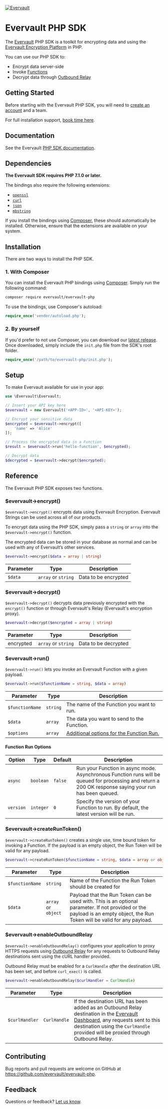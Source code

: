 [![Evervault](https://evervault.com/evervault.svg)](https://evervault.com/)

# Evervault PHP SDK

The [Evervault](https://evervault.com) PHP SDK is a toolkit for encrypting data and using the [Evervault Encryption Platform](https://evervault.com) in PHP.

You can use our PHP SDK to:

- Encrypt data server-side
- Invoke [Functions](https://docs.evervault.com/products/function)
- Decrypt data through [Outbound Relay](https://docs.evervault.com/products/outbound-relay)

## Getting Started

Before starting with the Evervault PHP SDK, you will need to [create an account](https://app.evervault.com/register) and a team.

For full installation support, [book time here](https://calendly.com/evervault/cages-onboarding).

## Documentation

See the Evervault [PHP SDK documentation](https://docs.evervault.com/php).

## Dependencies

**The Evervault SDK requires PHP 7.1.0 or later.**

The bindings also require the following extensions:

- [`openssl`](https://www.php.net/manual/en/book.openssl.php)
- [`curl`](https://secure.php.net/manual/en/book.curl.php)
- [`json`](https://secure.php.net/manual/en/book.json.php)
- [`mbstring`](https://secure.php.net/manual/en/book.mbstring.php)

If you install the bindings using [Composer](http://getcomposer.org/), these should automatically be installed. Otherwise, ensure that the extensions are available on your system.

## Installation

There are two ways to install the PHP SDK.

### 1. With Composer

You can install the Evervault PHP bindings using [Composer](http://getcomposer.org/). Simply run the following command:

```sh
composer require evervault/evervault-php
```

To use the bindings, use Composer's autoload:

```php
require_once('vendor/autoload.php');
```

### 2. By yourself

If you'd prefer to not use Composer, you can download our [latest release](https://github.com/evervault/evervault-php/releases). Once downloaded, simply include the `init.php` file from the SDK's root folder.

```php
require_once('/path/to/evervault-php/init.php');
```

## Setup

To make Evervault available for use in your app:

```php
use \Evervault\Evervault;

// Insert your API key here
$evervault = new Evervault('<APP-ID>', '<API-KEY>');

// Encrypt your sensitive data
$encrypted = $evervault->encrypt([
    'name' => 'Alice'
]);

// Process the encrypted data in a Function
$result = $evervault->run('hello-function', $encrypted);

// Decrypt data
$decrypted = $evervault->decrypt($encrypted);
```

## Reference

The Evervault PHP SDK exposes two functions.

### $evervault->encrypt()

`$evervault->encrypt()` encrypts data using Evervault Encryption. Evervault Strings can be used across all of our products.

To encrypt data using the PHP SDK, simply pass a `string` or `array` into the `$evervault->encrypt()` function. 

The encrypted data can be stored in your database as normal and can be used with any of Evervault’s other services.

```php
$evervault->encrypt($data = array | string)
```

| Parameter | Type | Description |
| --------- | ---- | ----------- |
| `$data` | `array` or `string` | Data to be encrypted |

### $evervault->decrypt()

`$evervault->decrypt()` decrypts data previously encrypted with the `encrypt()` function or through Evervault's Relay (Evervault's encryption proxy).

```php
$evervault->decrypt($encrypted = array | string)
```

| Parameter | Type                        | Description          |
| --------- | --------------------------- | -------------------- |
| encrypted | `array` or `string`         | Data to be decrypted |

### $evervault->run()

`$evervault->run()` lets you invoke an Evervault Function with a given payload.

```php
$evervault->run($functionName = string, $data = array)
```

| Parameter | Type | Description |
| --------- | ---- | ----------- |
| `$functionName` | `string` | The name of the Function you want to run. |
| `$data` | `array` | The data you want to send to the Function. |
| `$options` | `array` | [Additional options for the Function Run.](#Function-Run-Options) |

#### Function Run Options

| Option    | Type      | Default | Description                                                                          |
| --------- | --------- | ------- | ------------------------------------------------------------------------------------ |
| `async`   | `boolean` | `false` | Run your Function in async mode. Asynchronous Function runs will be queued for processing and return a 200 OK response saying your run has been queued.          |
| `version` | `integer` | `0`  | Specify the version of your Function to run. By default, the latest version will be run. |

### $evervault->createRunToken()

`$evervault->createRunToken()` creates a single use, time bound token for invoking a Function. If the payload is an empty object, the Run Token will be valid for any payload.

```php
$evervault->createRunToken($functionName = string, $data = array or object)
```

| Parameter | Type   | Description                                          |
| --------- | ------ | ---------------------------------------------------- |
| `$functionName` | `string` | Name of the Function the Run Token should be created for |
| `$data`      | `array` or `object` | Payload that the Run Token can be used with. This is an optional parameter. If not provided or the payload is an empty object, the Run Token will be valid for any payload. |

### $evervault->enableOutboundRelay

`$evervault->enableOutboundRelay()` configures your application to proxy HTTPS requests using [Outbound Relay](/products/outbound-relay) for any requests to Outbound Relay destinations sent using the cURL handler provided.

Outbound Relay must be enabled for a `CurlHandle` _after_ the destination URL has been set, and before `curl_exec()` is called.

```php
$evervault->enableOutboundRelay($curlHandler = CurlHandle)
```

| Parameter | Type   | Description                                          |
| --------- | ------ | ---------------------------------------------------- |
| `$curlHandler` | `CurlHandle` | If the destination URL has been added as an Outbound Relay destination in the [Evervault Dashboard](https://app.evervault.com), any requests sent to this destination using the `CurlHandle` provided will be proxied through Outbound Relay. |


## Contributing

Bug reports and pull requests are welcome on GitHub at https://github.com/evervault/evervault-php.

## Feedback

Questions or feedback? [Let us know](mailto:support@evervault.com).
